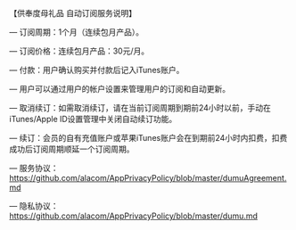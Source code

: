 【供奉度母礼品 自动订阅服务说明】

— 订阅周期：1个月（连续包月产品）。

— 订阅价格：连续包月产品：30元/月。

— 付款：用户确认购买并付款后记入iTunes账户。

— 用户可以通过用户的帐户设置来管理用户的订阅和自动更新。

— 取消续订：如需取消续订，请在当前订阅周期到期前24小时以前，手动在iTunes/Apple ID设置管理中关闭自动续订功能。

— 续订：会员的自有充值账户或苹果iTunes账户会在到期前24小时内扣费，扣费成功后订阅周期顺延一个订阅周期。

— 服务协议：https://github.com/alacom/AppPrivacyPolicy/blob/master/dumuAgreement.md

— 隐私协议：https://github.com/alacom/AppPrivacyPolicy/blob/master/dumu.md

